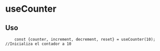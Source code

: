 # useCounter

## Uso
```
    const {counter, increment, decrement, reset} = useCounter(10); //Inicializa el contador a 10
```

